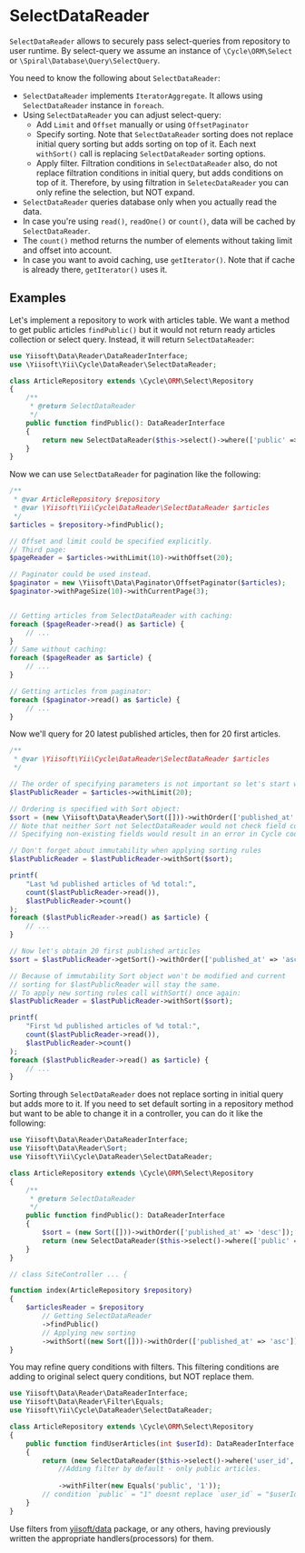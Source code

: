 # SelectDataReader

`SelectDataReader` allows to securely pass select-queries from repository to user runtime.
By select-query we assume an instance of `\Cycle\ORM\Select` or `\Spiral\Database\Query\SelectQuery`.

You need to know the following about `SelectDataReader`:

* `SelectDataReader` implements `IteratorAggregate`.
 It allows using `SelectDataReader` instance in `foreach`.
* Using `SelectDataReader` you can adjust select-query:
  - Add `Limit` and `Offset` manually or using `OffsetPaginator`
  - Specify sorting. Note that `SelectDataReader` sorting does
    not replace initial query sorting but adds sorting on top of it.
    Each next `withSort()` call is replacing `SelectDataReader` sorting options.
  - Apply filter. Filtration conditions in `SelectDataReader` also, do not replace filtration conditions
    in initial query, but adds conditions on top of it. Therefore, by using filtration in `SeletecDataReader`
    you can only refine the selection, but NOT expand.
* `SelectDataReader` queries database only when you actually read the data.
* In case you're using `read()`, `readOne()` or `count()`, data will be cached by `SelectDataReader`.
* The `count()` method returns the number of elements without taking limit and offset into account.
* In case you want to avoid caching, use `getIterator()`. Note that if cache is already there, `getIterator()`
  uses it.

## Examples

Let's implement a repository to work with articles table. We want a method to get public articles `findPublic()` but
it would not return ready articles collection or select query. Instead, it will return `SelectDataReader`:

```php
use Yiisoft\Data\Reader\DataReaderInterface;
use \Yiisoft\Yii\Cycle\DataReader\SelectDataReader;

class ArticleRepository extends \Cycle\ORM\Select\Repository
{
    /**
     * @return SelectDataReader
     */
    public function findPublic(): DataReaderInterface
    {
        return new SelectDataReader($this->select()->where(['public' => true]));
    }
}
```

Now we can use `SelectDataReader` for pagination like the following:

```php
/**
 * @var ArticleRepository $repository
 * @var \Yiisoft\Yii\Cycle\DataReader\SelectDataReader $articles
 */
$articles = $repository->findPublic();

// Offset and limit could be specified explicitly.
// Third page:
$pageReader = $articles->withLimit(10)->withOffset(20);

// Paginator could be used instead.
$paginator = new \Yiisoft\Data\Paginator\OffsetPaginator($articles);
$paginator->withPageSize(10)->withCurrentPage(3);


// Getting articles from SelectDataReader with caching:
foreach ($pageReader->read() as $article) {
    // ...
}
// Same without caching:
foreach ($pageReader as $article) {
    // ...
}

// Getting articles from paginator:
foreach ($paginator->read() as $article) {
    // ...
}
```

Now we'll query for 20 latest published articles, then for 20 first articles.

```php
/**
 * @var \Yiisoft\Yii\Cycle\DataReader\SelectDataReader $articles
 */

// The order of specifying parameters is not important so let's start with limit
$lastPublicReader = $articles->withLimit(20);

// Ordering is specified with Sort object:
$sort = (new \Yiisoft\Data\Reader\Sort([]))->withOrder(['published_at' => 'desc']);
// Note that neither Sort not SelectDataReader would not check field correctness.
// Specifying non-existing fields would result in an error in Cycle code

// Don't forget about immutability when applying sorting rules
$lastPublicReader = $lastPublicReader->withSort($sort);

printf(
    "Last %d published articles of %d total:",
    count($lastPublicReader->read()),
    $lastPublicReader->count()
);
foreach ($lastPublicReader->read() as $article) {
    // ...
}

// Now let's obtain 20 first published articles
$sort = $lastPublicReader->getSort()->withOrder(['published_at' => 'asc']);

// Because of immutability Sort object won't be modified and current 
// sorting for $lastPublicReader will stay the same.
// To apply new sorting rules call withSort() once again:
$lastPublicReader = $lastPublicReader->withSort($sort);

printf(
    "First %d published articles of %d total:",
    count($lastPublicReader->read()),
    $lastPublicReader->count()
);
foreach ($lastPublicReader->read() as $article) {
    // ...
}
```

Sorting through `SelectDataReader` does not replace sorting in initial query but adds more to it.
If you need to set default sorting in a repository method but want to be able to change it in a controller, you
can do it like the following:

```php
use Yiisoft\Data\Reader\DataReaderInterface;
use Yiisoft\Data\Reader\Sort;
use Yiisoft\Yii\Cycle\DataReader\SelectDataReader;

class ArticleRepository extends \Cycle\ORM\Select\Repository
{
    /**
     * @return SelectDataReader
     */
    public function findPublic(): DataReaderInterface
    {
        $sort = (new Sort([]))->withOrder(['published_at' => 'desc']);
        return (new SelectDataReader($this->select()->where(['public' => true])))->withSort($sort);
    }
}

// class SiteController ... {

function index(ArticleRepository $repository)
{
    $articlesReader = $repository
        // Getting SelectDataReader
        ->findPublic()
        // Applying new sorting
        ->withSort((new Sort([]))->withOrder(['published_at' => 'asc']));
}
```
You may refine query conditions with filters. This filtering conditions are adding to original select query conditions, but NOT replace them.


```php
use Yiisoft\Data\Reader\DataReaderInterface;
use Yiisoft\Data\Reader\Filter\Equals;
use Yiisoft\Yii\Cycle\DataReader\SelectDataReader;

class ArticleRepository extends \Cycle\ORM\Select\Repository
{
    public function findUserArticles(int $userId): DataReaderInterface
    {
        return (new SelectDataReader($this->select()->where('user_id', $userId)))
            //Adding filter by default - only public articles.
            
            ->withFilter(new Equals('public', '1'));
        // condition `public` = "1" doesnt replace `user_id` = "$userId"
    }
}
```

Use filters from  [yiisoft/data](https://github.com/yiisoft/data) package, or any others, having previously written
the appropriate handlers(processors) for them. 

